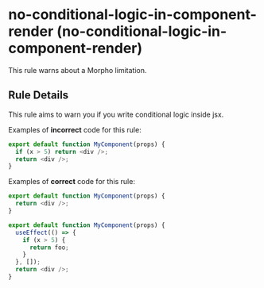 # no-conditional-logic-in-component-render (no-conditional-logic-in-component-render)

This rule warns about a Morpho limitation.

## Rule Details

This rule aims to warn you if you write conditional logic inside jsx.

Examples of **incorrect** code for this rule:

```js
export default function MyComponent(props) {
  if (x > 5) return <div />;
  return <div />;
}
```

Examples of **correct** code for this rule:

```js
export default function MyComponent(props) {
  return <div />;
}

export default function MyComponent(props) {
  useEffect(() => {
    if (x > 5) {
      return foo;
    }
  }, []);
  return <div />;
}
```
